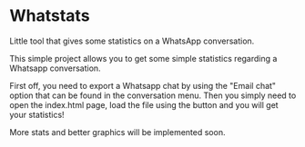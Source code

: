 # Whatstats
Little tool that gives some statistics on a WhatsApp conversation.

This simple project allows you to get some simple statistics regarding a Whatsapp conversation.

First off, you need to export a Whatsapp chat by using the "Email chat" option that can be found in the conversation menu.
Then you simply need to open the index.html page, load the file using the button and you will get your statistics!

More stats and better graphics will be implemented soon.
